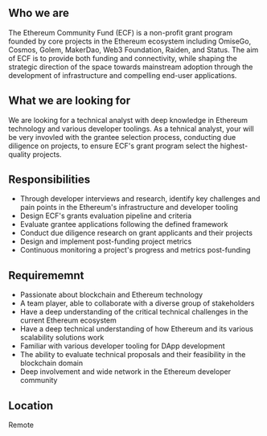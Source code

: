 
## Who we are

The Ethereum Community Fund (ECF) is a non-profit grant program founded by core projects in the Ethereum ecosystem including OmiseGo, Cosmos, Golem, MakerDao, Web3 Foundation, Raiden, and Status. The aim of ECF is to provide both funding and connectivity, while shaping the strategic direction of the space towards mainstream adoption through the development of infrastructure and compelling end-user applications.

## What we are looking for
We are looking for a technical analyst with deep knowledge in Ethereum technology and various developer toolings. As a tehnical analyst, your will be very invovled with the grantee selection process, conducting due diligence on projects, to ensure ECF's grant program select the highest-quality projects.   

## Responsibilities 
- Through developer interviews and research, identify key challenges and pain points in the Ethereum's infrastructure and developer tooling
- Design ECF's grants evaluation pipeline and criteria
- Evaluate grantee applications following the defined framework
- Conduct due diligence research on grant applicants and their projects 
- Design and implement post-funding project metrics
- Continuous monitoring a project's progress and metrics post-funding 

## Requirememnt 
- Passionate about blockchain and Ethereum technology
- A team player, able to collaborate with a diverse group of stakeholders
- Have a deep understanding of the critical technical challenges in the current Ethereum ecosystem
- Have a deep technical understanding of how Ethereum and its various scalability solutions work
- Familiar with various developer tooling for DApp development
- The ability to evaluate technical proposals and their feasibility in the blockchain domain
- Deep involvement and wide network in the Ethereum developer community

## Location
Remote
